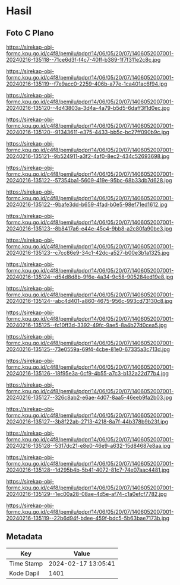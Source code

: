 # Hasil

## Foto C Plano

https://sirekap-obj-formc.kpu.go.id/c4f8/pemilu/pdpr/14/06/05/20/07/1406052007001-20240216-135118--71ce6d3f-f4c7-40ff-b389-1f7f311e2c8c.jpg

https://sirekap-obj-formc.kpu.go.id/c4f8/pemilu/pdpr/14/06/05/20/07/1406052007001-20240216-135119--f7e9acc0-2259-406b-a77e-1ca401ac6f94.jpg

https://sirekap-obj-formc.kpu.go.id/c4f8/pemilu/pdpr/14/06/05/20/07/1406052007001-20240216-135120--4d43803a-3d4a-4a79-b5d5-6daff3f1d0ec.jpg

https://sirekap-obj-formc.kpu.go.id/c4f8/pemilu/pdpr/14/06/05/20/07/1406052007001-20240216-135120--91343611-e375-4433-bb5c-bc27ff090b9c.jpg

https://sirekap-obj-formc.kpu.go.id/c4f8/pemilu/pdpr/14/06/05/20/07/1406052007001-20240216-135121--9b524911-a3f2-4af0-8ec2-434c52693698.jpg

https://sirekap-obj-formc.kpu.go.id/c4f8/pemilu/pdpr/14/06/05/20/07/1406052007001-20240216-135122--57354ba1-5609-419e-95bc-68b33db7d628.jpg

https://sirekap-obj-formc.kpu.go.id/c4f8/pemilu/pdpr/14/06/05/20/07/1406052007001-20240216-135122--9bafe3dd-b659-4fad-b0e5-98ef71ed1612.jpg

https://sirekap-obj-formc.kpu.go.id/c4f8/pemilu/pdpr/14/06/05/20/07/1406052007001-20240216-135123--8b8417a6-e44e-45c4-9bb8-a2c80fa90be3.jpg

https://sirekap-obj-formc.kpu.go.id/c4f8/pemilu/pdpr/14/06/05/20/07/1406052007001-20240216-135123--c7cc86e9-34c1-42dc-a527-b00e3b1a1325.jpg

https://sirekap-obj-formc.kpu.go.id/c4f8/pemilu/pdpr/14/06/05/20/07/1406052007001-20240216-135124--d54d8d8b-9f6e-4a34-9c58-905284ed19e8.jpg

https://sirekap-obj-formc.kpu.go.id/c4f8/pemilu/pdpr/14/06/05/20/07/1406052007001-20240216-135124--abc4d401-a860-4675-956c-993cd73130c8.jpg

https://sirekap-obj-formc.kpu.go.id/c4f8/pemilu/pdpr/14/06/05/20/07/1406052007001-20240216-135125--fc10ff3d-3392-49fc-9ae5-8a4b27d0cea5.jpg

https://sirekap-obj-formc.kpu.go.id/c4f8/pemilu/pdpr/14/06/05/20/07/1406052007001-20240216-135125--73e0559a-69f4-4cbe-81e0-67335a3c713d.jpg

https://sirekap-obj-formc.kpu.go.id/c4f8/pemilu/pdpr/14/06/05/20/07/1406052007001-20240216-135126--18f95e3a-0cf9-4b55-a7c3-b132a22d77b4.jpg

https://sirekap-obj-formc.kpu.go.id/c4f8/pemilu/pdpr/14/06/05/20/07/1406052007001-20240216-135127--326c8ab2-e6ae-4d07-8aa5-46eeb9fa2b03.jpg

https://sirekap-obj-formc.kpu.go.id/c4f8/pemilu/pdpr/14/06/05/20/07/1406052007001-20240216-135127--3b8f22ab-2713-4218-8a7f-44b378b9b23f.jpg

https://sirekap-obj-formc.kpu.go.id/c4f8/pemilu/pdpr/14/06/05/20/07/1406052007001-20240216-135128--5317dc21-e8e0-46e9-a632-15d84687e8aa.jpg

https://sirekap-obj-formc.kpu.go.id/c4f8/pemilu/pdpr/14/06/05/20/07/1406052007001-20240216-135128--1d295b4b-5b41-4072-81c7-74e07aac4481.jpg

https://sirekap-obj-formc.kpu.go.id/c4f8/pemilu/pdpr/14/06/05/20/07/1406052007001-20240216-135129--1ec00a28-08ae-4d5e-af74-c1a0efcf7782.jpg

https://sirekap-obj-formc.kpu.go.id/c4f8/pemilu/pdpr/14/06/05/20/07/1406052007001-20240216-135119--22b6d94f-bdee-459f-bdc5-5b63bae7173b.jpg


## Metadata

| Key        | Value               |
| ---------- | ------------------- |
| Time Stamp | 2024-02-17 13:05:41 |
| Kode Dapil | 1401                |



